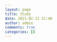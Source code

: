 ```yaml
---
layout: page
title: Study
date: 2021-02-12 21:40
author: admin
comments: true
categories: []
---
```

<!-- wp:image {"id":787,"sizeSlug":"large"} -->
<figure class="wp-block-image size-large"><img src="http://donghao.tech/wp-content/uploads/2021/02/4257a43924df3434eab01894c325b59-1-1024x749.jpg" alt="" class="wp-image-787"/></figure>
<!-- /wp:image -->

<!-- wp:image {"id":786,"sizeSlug":"large"} -->
<figure class="wp-block-image size-large"><img src="http://donghao.tech/wp-content/uploads/2021/02/6487a34bf263ee1523da48da939bdf6-1-1024x793.jpg" alt="" class="wp-image-786"/></figure>
<!-- /wp:image -->

<!-- wp:image {"id":785,"sizeSlug":"large"} -->
<figure class="wp-block-image size-large"><img src="http://donghao.tech/wp-content/uploads/2021/02/a2be86f14241b8172012ce56321e380-1-697x1024.jpg" alt="" class="wp-image-785"/></figure>
<!-- /wp:image -->

<!-- wp:image {"id":788,"sizeSlug":"large"} -->
<figure class="wp-block-image size-large"><img src="http://donghao.tech/wp-content/uploads/2021/02/bfc0699b9ad73f44fdc1ff3ce375db4-1.jpg" alt="" class="wp-image-788"/></figure>
<!-- /wp:image -->
